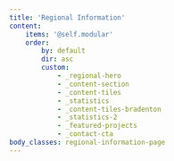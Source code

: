 ```yaml
---
title: 'Regional Information'
content:
    items: '@self.modular'
    order:
        by: default
        dir: asc
        custom:
            - _regional-hero
            - _content-section
            - _content-tiles
            - _statistics
            - _content-tiles-bradenton
            - _statistics-2
            - _featured-projects
            - _contact-cta
body_classes: regional-information-page
---
```


